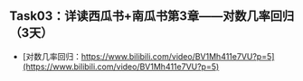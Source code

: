 
## Task03：详读西瓜书+南瓜书第3章——对数几率回归（3天）
- [对数几率回归：https://www.bilibili.com/video/BV1Mh411e7VU?p=5](https://www.bilibili.com/video/BV1Mh411e7VU?p=5)
